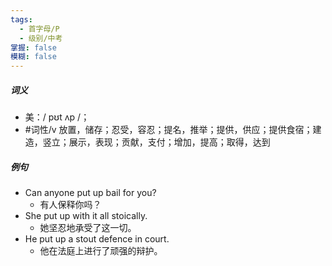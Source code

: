 ```yaml
---
tags:
  - 首字母/P
  - 级别/中考
掌握: false
模糊: false
---
```

##### 词义
- 美：/ pʊt ʌp /；
- #词性/v  放置，储存；忍受，容忍；提名，推举；提供，供应；提供食宿；建造，竖立；展示，表现；贡献，支付；增加，提高；取得，达到
##### 例句
- Can anyone put up bail for you?
	- 有人保释你吗？
- She put up with it all stoically.
	- 她坚忍地承受了这一切。
- He put up a stout defence in court.
	- 他在法庭上进行了顽强的辩护。
